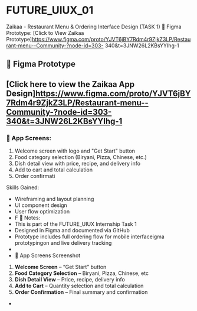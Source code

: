 # FUTURE_UIUX_01
Zaikaa - Restaurant Menu &amp; Ordering Interface Design (TASK 1)
🔗 Figma Prototype:
[Click to View Zaikaa Prototype]https://www.figma.com/proto/YJVT6jBY7Rdm4r9ZjkZ3LP/Restaurant-menu--Community-?node-id=303-
340&t=3JNW26L2KBsYYIhg-1
## 🔗 Figma Prototype
[Click here to view the Zaikaa App Design]https://www.figma.com/proto/YJVT6jBY7Rdm4r9ZjkZ3LP/Restaurant-menu--Community-?node-id=303-340&t=3JNW26L2KBsYYIhg-1
---

### 📱 App Screens:
1. Welcome screen with logo and "Get Start" button  
2. Food category selection (Biryani, Pizza, Chinese, etc.)  
3. Dish detail view with price, recipe, and delivery info  
4. Add to cart and total calculation  
5. Order confirmati
   
 Skills Gained:
- Wireframing and layout planning  
- UI component design  
- User flow optimization  
- F 📌 Notes:
- This is part of the FUTURE_UIUX Internship Task 1  
- Designed in Figma and documented via GitHub  
- Prototype includes full ordering flow for mobile interfaceigma prototypingon and live delivery tracking
- 
-  📱 App Screens Screenshot

1. **Welcome Screen** –  “Get Start” button  
2. **Food Category Selection** – Biryani, Pizza, Chinese, etc  
3. **Dish Detail View** – Price, recipe, delivery info  
4. **Add to Cart** – Quantity selection and total calculation  
5. **Order Confirmation** – Final summary and confirmation
- 

